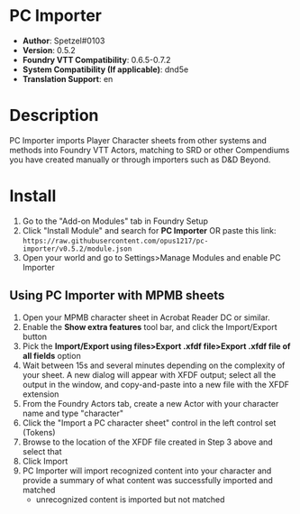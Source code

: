 # PC Importer

* **Author**: Spetzel#0103
* **Version**: 0.5.2
* **Foundry VTT Compatibility**: 0.6.5-0.7.2
* **System Compatibility (If applicable)**: dnd5e
* **Translation Support**: en


# Description

PC Importer imports Player Character sheets from other systems and methods into Foundry VTT Actors, matching to SRD or other Compendiums you have created manually or through importers such as D&D Beyond.

# Install

1. Go to the "Add-on Modules" tab in Foundry Setup
2. Click "Install Module" and search for **PC Importer** OR paste this link: `https://raw.githubusercontent.com/opus1217/pc-importer/v0.5.2/module.json`
3. Open your world and go to Settings>Manage Modules and enable PC Importer

## Using PC Importer with MPMB sheets
1. Open your MPMB character sheet in Acrobat Reader DC or similar.
2. Enable the **Show extra features** tool bar, and click the Import/Export button
3. Pick the **Import/Export using files>Export .xfdf file>Export .xfdf file of all fields** option
4. Wait between 15s and several minutes depending on the complexity of your sheet. A new dialog will appear with XFDF output; select all the output in the window, and copy-and-paste into a new file with the XFDF extension
5. From the Foundry Actors tab, create a new Actor with your character name and type "character"
6. Click the "Import a PC character sheet" control in the left control set (Tokens)
7. Browse to the location of the XFDF file created in Step 3 above and select that
8. Click Import
9. PC Importer will import recognized content into your character and provide a summary of what content was successfully imported and matched
    - unrecognized content is imported but not matched

